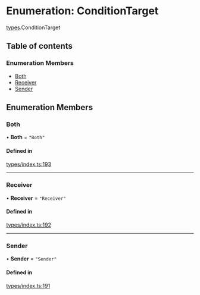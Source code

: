 # Enumeration: ConditionTarget

[types](../wiki/types).ConditionTarget

## Table of contents

### Enumeration Members

- [Both](../wiki/types.ConditionTarget#both)
- [Receiver](../wiki/types.ConditionTarget#receiver)
- [Sender](../wiki/types.ConditionTarget#sender)

## Enumeration Members

### Both

• **Both** = ``"Both"``

#### Defined in

[types/index.ts:193](https://github.com/PolymeshAssociation/polymesh-sdk/blob/2d3ac2ae/src/types/index.ts#L193)

___

### Receiver

• **Receiver** = ``"Receiver"``

#### Defined in

[types/index.ts:192](https://github.com/PolymeshAssociation/polymesh-sdk/blob/2d3ac2ae/src/types/index.ts#L192)

___

### Sender

• **Sender** = ``"Sender"``

#### Defined in

[types/index.ts:191](https://github.com/PolymeshAssociation/polymesh-sdk/blob/2d3ac2ae/src/types/index.ts#L191)
